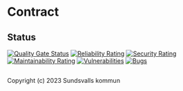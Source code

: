 # Contract

## Status

[![Quality Gate Status](https://sonarcloud.io/api/project_badges/measure?project=Sundsvallskommun_api-service-contract&metric=alert_status)](https://sonarcloud.io/summary/overall?id=Sundsvallskommun_api-service-contract)
[![Reliability Rating](https://sonarcloud.io/api/project_badges/measure?project=Sundsvallskommun_api-service-contract&metric=reliability_rating)](https://sonarcloud.io/summary/overall?id=Sundsvallskommun_api-service-contract)
[![Security Rating](https://sonarcloud.io/api/project_badges/measure?project=Sundsvallskommun_api-service-contract&metric=security_rating)](https://sonarcloud.io/summary/overall?id=Sundsvallskommun_api-service-contract)
[![Maintainability Rating](https://sonarcloud.io/api/project_badges/measure?project=Sundsvallskommun_api-service-contract&metric=sqale_rating)](https://sonarcloud.io/summary/overall?id=Sundsvallskommun_api-service-contract)
[![Vulnerabilities](https://sonarcloud.io/api/project_badges/measure?project=Sundsvallskommun_api-service-contract&metric=vulnerabilities)](https://sonarcloud.io/summary/overall?id=Sundsvallskommun_api-service-contract)
[![Bugs](https://sonarcloud.io/api/project_badges/measure?project=Sundsvallskommun_api-service-contract&metric=bugs)](https://sonarcloud.io/summary/overall?id=Sundsvallskommun_api-service-contract)

## 

Copyright (c) 2023 Sundsvalls kommun
